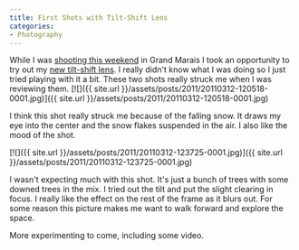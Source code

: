 ```yaml
---
title: First Shots with Tilt-Shift Lens
categories:
- Photography
---
```


While I was [shooting this weekend](/thingelstad/me-shooting-on-artists-point) in Grand Marais I took an opportunity to try out my [new tilt-shift lens](/thingelstad/tilt-shift-lens). I really didn't know what I was doing so I just tried playing with it a bit. These two shots really struck me when I was reviewing them.
[![]({{ site.url }}/assets/posts/2011/20110312-120518-0001.jpg)]({{ site.url }}/assets/posts/2011/20110312-120518-0001.jpg)

I think this shot really struck me because of the falling snow. It draws my eye into the center and the snow flakes suspended in the air. I also like the mood of the shot.

[![]({{ site.url }}/assets/posts/2011/20110312-123725-0001.jpg)]({{ site.url }}/assets/posts/2011/20110312-123725-0001.jpg)

I wasn't expecting much with this shot. It's just a bunch of trees with some downed trees in the mix. I tried out the tilt and put the slight clearing in focus. I really like the effect on the rest of the frame as it blurs out. For some reason this picture makes me want to walk forward and explore the space.

More experimenting to come, including some video.
